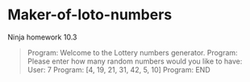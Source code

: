 # Maker-of-loto-numbers
Ninja homework 10.3

> Program: Welcome to the Lottery numbers generator.
> Program: Please enter how many random numbers would you like to have:
User: 7
> Program: [4, 19, 21, 31, 42, 5, 10]
> Program: END         
